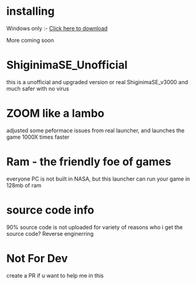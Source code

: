 # installing
Windows only :- [Click here to download](https://github.com/CodeWhiteWeb/ShiginimaSE_Unofficial/releases/download/minecraft/Shiginima.Launcher.SE.v3.000.jar)

More coming soon

# ShiginimaSE_Unofficial
this is a unofficial and upgraded version or real ShiginimaSE_v3000 and much safer with no virus
# ZOOM like a lambo
adjusted some peformace issues from real launcher, and launches the game 1000X times faster
# Ram - the friendly foe of games
everyone PC is not built in NASA, but this launcher can run your game in 128mb of ram
# source code info
90% source code is not uploaded for variety of reasons
who i get the source code?
Reverse enginerring

# Not For Dev
create a PR if u want to help me in this
